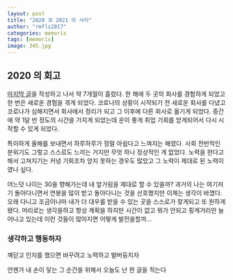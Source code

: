```yaml
---
layout: post
title: "2020 과 2021 의 사이"
author: "rmfls2017"
categories: memoris
tags: [memoris]
image: 345.jpg
---
```


## 2020 의 회고

[마지막 글](/interviews/interview-12.html)을 작성하고 나서 약 7개월이 흘렀다. 한 해에 두 곳의 회사를 경험하게 되었고 한 번은 새로운 경험을 겪게 되었다. 코로나의 상황이 시작되기 전  새로운 회사를 다녔고 코로나가 심해지면서 회사에서 정리가 되고 그 이후에 다른 회사로 옮기게 되었다. 중간에 약 1달 반 정도의 시간을 가지게 되었는데 운이 좋게 취업 기회를 얻게되어서 다시 시작할 수 있게 되었다. 

특이하게 올해를 보내면서 하루하루가 정말 아쉽다고 느껴지는 해였다. 사회 전반적인 분위기도 그렇고 스스로도 느끼는 거지만 무엇 하나 정상적인 게 없었다. 노력을 한다고 해서 고쳐지기는 커녕 기회조차 얻지 못하는 경우도 많았고 그 노력이 제대로 된 노력이였나 싶다.

어느덧 나이는 30을 향해가는데 내 앞가림을 제대로 할 수 있을까? 과거의 나는 여기저기 돌아다니면서 연봉을 많이 받고 돌아다니는 것을 선호했지만 이제는 생각이 바꼈다. 오래 다니고 조금이나마 내가 더 대우를 받을 수 있는 곳을 스스로가 찾게되고 또 원하게됐다. 머리로는 생각을하고 항상 계획을 하지만 시간이 없고 뭐가 안되고 핑계거리만 늘어나고 있는데 이런 것들이 많아지면 어떻게 발전을할까...

### 생각하고 행동하자

깨닫고 인지를 했으면 바꾸려고 노력하고 발버둥치자

언젠가 내 손이 닿는 그 순간을 위해서 오늘도 난 한 글을 적는다